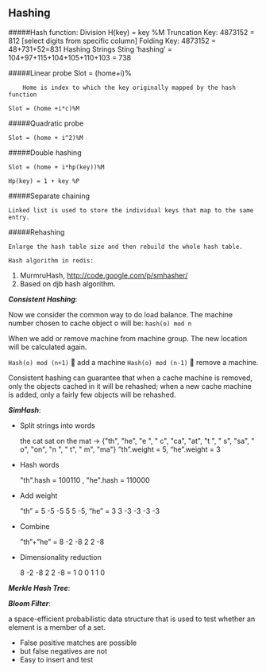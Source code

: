Hashing
----
#####Hash function:
	Division
		H(key) = key %M	
	Truncation
		Key: 4873152 = 812 [select digits from specific column]
	Folding
		Key: 4873152 = 48+731+52=831
	Hashing Strings
		Sting ‘hashing’ = 104+97+115+104+105+110+103 = 738
	
#####Linear probe
 	Slot = (home+i)%
 	
		Home is index to which the key originally mapped by the hash function
		
	Slot = (home +i*c)%M
	
#####Quadratic probe

	Slot = (home + i^2)%M
	
#####Double hashing

	Slot = (home + i*hp(key))%M
	
	Hp(key) = 1 + key %P

#####Separate chaining

	Linked list is used to store the individual keys that map to the same entry.
	
#####Rehashing

	Enlarge the hash table size and then rebuild the whole hash table.
	
	Hash algorithm in redis:
1.	MurmruHash, http://code.google.com/p/smhasher/
2.	Based on djb hash algorithm.


***Consistent Hashing***:

Now we consider the common way to do load balance. The machine number chosen to cache object o will be: `hash(o) mod n`

When we add or remove machine from machine group. The new location will be calculated again.

`Hash(o) mod (n+1)`  add a machine
`Hash(o) mod (n-1)`  remove a machine.

Consistent hashing can guarantee that when a cache machine is removed, only the objects cached in it will be rehashed; when a new cache machine is added, only a fairly few objects will be rehashed.

***SimHash***:

- Split strings into words

    the cat sat on the mat -> {"th", "he", "e ", " c", "ca", "at", "t ", " s", "sa", " o", "on", "n ", " t", " m", "ma"}
    ”th”.weight = 5, “he”.weight = 3

- Hash words

    "th".hash = 100110 , "he".hash = 110000

- Add weight

    ”th” = 5 -5 -5 5 5 -5, “he” = 3 3 -3 -3 -3 -3

- Combine

    ”th”+”he” = 8 -2 -8 2 2 -8 

- Dimensionality reduction

    8 -2 -8 2 2 -8 = 1 0 0 1 1 0


***Merkle Hash Tree***:


***Bloom Filter***:

a space-efficient probabilistic data structure that is used to test whether an element is a member of a set.
- False positive matches are possible
- but false negatives are not
- Easy to insert and test






